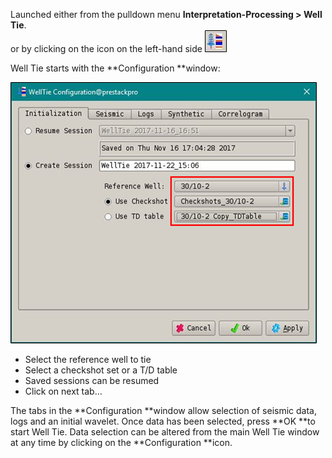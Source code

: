 Launched either from the pulldown menu   **Interpretation-Processing &gt; Well Tie**.  
or by clicking on the icon on the left-hand side ![](/assets/198_Interpretation.png)

Well Tie starts with the **Configuration **window:

![](/assets/199_Interpretation.png)

* Select the reference well to tie
* Select a checkshot set or a T/D table
* Saved sessions can be resumed
* Click on next tab…

The tabs in the **Configuration **window allow selection of seismic data, logs and an initial wavelet. Once data has been selected, press **OK **to start Well Tie. Data selection can be altered from the main Well Tie window at any time by clicking on the **Configuration **icon.
